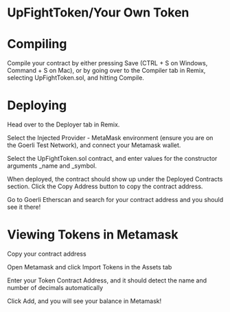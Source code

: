 # UpFightToken/Your Own Token 

# Compiling

Compile your contract by either pressing Save (CTRL + S on Windows, Command + S on Mac), or by going over to the Compiler tab in Remix, selecting UpFightToken.sol, and hitting Compile.

# Deploying

Head over to the Deployer tab in Remix.

Select the Injected Provider - MetaMask environment (ensure you are on the Goerli Test Network), and connect your Metamask wallet.

Select the UpFightToken.sol contract, and enter values for the constructor arguments _name and _symbol.

When deployed, the contract should show up under the Deployed Contracts section. Click the Copy Address button to copy the contract address.

Go to Goerli Etherscan and search for your contract address and you should see it there!

# Viewing Tokens in Metamask

Copy your contract address

Open Metamask and click Import Tokens in the Assets tab

Enter your Token Contract Address, and it should detect the name and number of decimals automatically

Click Add, and you will see your balance in Metamask!
